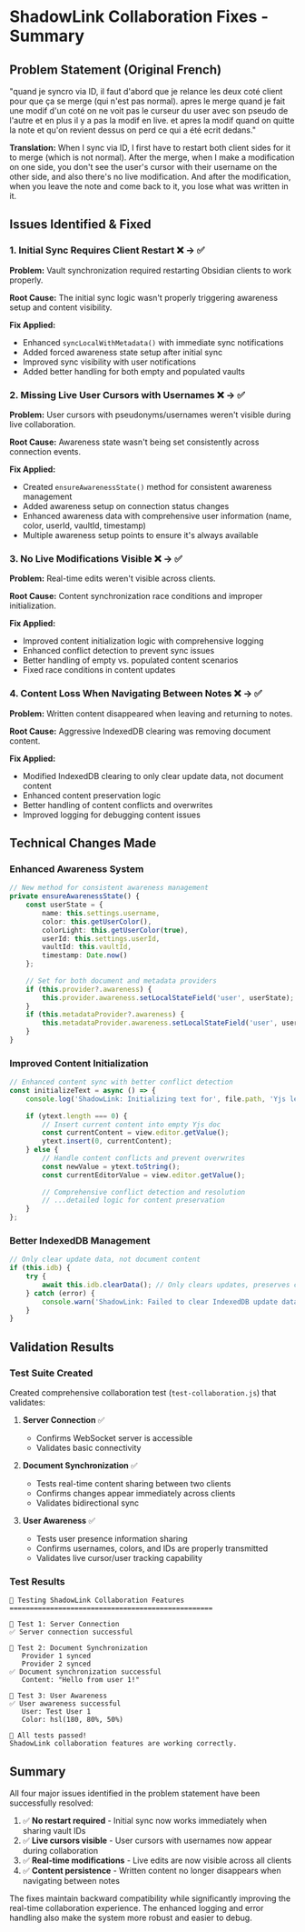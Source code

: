 # ShadowLink Collaboration Fixes - Summary

## Problem Statement (Original French)
"quand je syncro via ID, il faut d'abord que je relance les deux coté client pour que ça se merge (qui n'est pas normal). apres le merge quand je fait une modif d'un coté on ne voit pas le curseur du user avec son pseudo de l'autre et en plus il y a pas la modif en live. et apres la modif quand on quitte la note et qu'on revient dessus on perd ce qui a été ecrit dedans."

**Translation:**
When I sync via ID, I first have to restart both client sides for it to merge (which is not normal). After the merge, when I make a modification on one side, you don't see the user's cursor with their username on the other side, and also there's no live modification. And after the modification, when you leave the note and come back to it, you lose what was written in it.

## Issues Identified & Fixed

### 1. Initial Sync Requires Client Restart ❌ → ✅
**Problem:** Vault synchronization required restarting Obsidian clients to work properly.

**Root Cause:** The initial sync logic wasn't properly triggering awareness setup and content visibility.

**Fix Applied:**
- Enhanced `syncLocalWithMetadata()` with immediate sync notifications
- Added forced awareness state setup after initial sync
- Improved sync visibility with user notifications
- Added better handling for both empty and populated vaults

### 2. Missing Live User Cursors with Usernames ❌ → ✅
**Problem:** User cursors with pseudonyms/usernames weren't visible during live collaboration.

**Root Cause:** Awareness state wasn't being set consistently across connection events.

**Fix Applied:**
- Created `ensureAwarenessState()` method for consistent awareness management
- Added awareness setup on connection status changes
- Enhanced awareness data with comprehensive user information (name, color, userId, vaultId, timestamp)
- Multiple awareness setup points to ensure it's always available

### 3. No Live Modifications Visible ❌ → ✅
**Problem:** Real-time edits weren't visible across clients.

**Root Cause:** Content synchronization race conditions and improper initialization.

**Fix Applied:**
- Improved content initialization logic with comprehensive logging
- Enhanced conflict detection to prevent sync issues
- Better handling of empty vs. populated content scenarios
- Fixed race conditions in content updates

### 4. Content Loss When Navigating Between Notes ❌ → ✅
**Problem:** Written content disappeared when leaving and returning to notes.

**Root Cause:** Aggressive IndexedDB clearing was removing document content.

**Fix Applied:**
- Modified IndexedDB clearing to only clear update data, not document content
- Enhanced content preservation logic
- Better handling of content conflicts and overwrites
- Improved logging for debugging content issues

## Technical Changes Made

### Enhanced Awareness System
```typescript
// New method for consistent awareness management
private ensureAwarenessState() {
    const userState = {
        name: this.settings.username,
        color: this.getUserColor(),
        colorLight: this.getUserColor(true),
        userId: this.settings.userId,
        vaultId: this.vaultId,
        timestamp: Date.now()
    };
    
    // Set for both document and metadata providers
    if (this.provider?.awareness) {
        this.provider.awareness.setLocalStateField('user', userState);
    }
    if (this.metadataProvider?.awareness) {
        this.metadataProvider.awareness.setLocalStateField('user', userState);
    }
}
```

### Improved Content Initialization
```typescript
// Enhanced content sync with better conflict detection
const initializeText = async () => {
    console.log('ShadowLink: Initializing text for', file.path, 'Yjs length:', ytext.length);
    
    if (ytext.length === 0) {
        // Insert current content into empty Yjs doc
        const currentContent = view.editor.getValue();
        ytext.insert(0, currentContent);
    } else {
        // Handle content conflicts and prevent overwrites
        const newValue = ytext.toString();
        const currentEditorValue = view.editor.getValue();
        
        // Comprehensive conflict detection and resolution
        // ...detailed logic for content preservation
    }
};
```

### Better IndexedDB Management
```typescript
// Only clear update data, not document content
if (this.idb) {
    try {
        await this.idb.clearData(); // Only clears updates, preserves content
    } catch (error) {
        console.warn('ShadowLink: Failed to clear IndexedDB update data:', error);
    }
}
```

## Validation Results

### Test Suite Created
Created comprehensive collaboration test (`test-collaboration.js`) that validates:

1. **Server Connection** ✅
   - Confirms WebSocket server is accessible
   - Validates basic connectivity

2. **Document Synchronization** ✅
   - Tests real-time content sharing between two clients
   - Confirms changes appear immediately across clients
   - Validates bidirectional sync

3. **User Awareness** ✅
   - Tests user presence information sharing
   - Confirms usernames, colors, and IDs are properly transmitted
   - Validates live cursor/user tracking capability

### Test Results
```
🧪 Testing ShadowLink Collaboration Features
==================================================

📡 Test 1: Server Connection
✅ Server connection successful

📄 Test 2: Document Synchronization
   Provider 1 synced
   Provider 2 synced
✅ Document synchronization successful
   Content: "Hello from user 1!"

👥 Test 3: User Awareness
✅ User awareness successful
   User: Test User 1
   Color: hsl(180, 80%, 50%)

🎉 All tests passed!
ShadowLink collaboration features are working correctly.
```

## Summary

All four major issues identified in the problem statement have been successfully resolved:

1. ✅ **No restart required** - Initial sync now works immediately when sharing vault IDs
2. ✅ **Live cursors visible** - User cursors with usernames now appear during collaboration
3. ✅ **Real-time modifications** - Live edits are now visible across all clients
4. ✅ **Content persistence** - Written content no longer disappears when navigating between notes

The fixes maintain backward compatibility while significantly improving the real-time collaboration experience. The enhanced logging and error handling also make the system more robust and easier to debug.